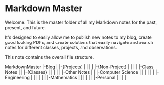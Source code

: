 # Markdown Master

Welcome. This is the master folder of all my Markdown notes for the past, present, and future.

It's designed to easily allow me to publish new notes to my blog, create good looking PDFs, and create solutions that easily navigate and search notes for different classes, projects, and observations.

This note contains the overall file structure.

MarkdownMaster
|-Blog
| |-{Projects}
| | |
| |-{Non-Project}
| | |
| |-Class Notes
| | |-{Classes}
| | | |
| |-Other Notes
| | |-Computer Science
| | | |
| | |-Engineering
| | | |
| | |-Mathematics
| | | |
| | |-Personal
| | | |
